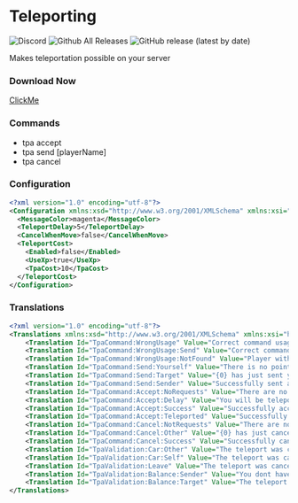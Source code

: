 # Teleporting
![Discord](https://img.shields.io/discord/742861338233274418?label=Discord&logo=Discord) ![Github All Releases](https://img.shields.io/github/downloads/F-Plugins/Teleporting/total?label=Downloads) ![GitHub release (latest by date)](https://img.shields.io/github/v/release/F-Plugins/Teleporting?label=Version)

Makes teleportation possible on your server

### Download Now
[ClickMe](https://github.com/F-Plugins/Teleporting/releases)

### Commands
- tpa accept
- tpa send [playerName]
- tpa cancel

### Configuration
```xml
<?xml version="1.0" encoding="utf-8"?>
<Configuration xmlns:xsd="http://www.w3.org/2001/XMLSchema" xmlns:xsi="http://www.w3.org/2001/XMLSchema-instance">
  <MessageColor>magenta</MessageColor>
  <TeleportDelay>5</TeleportDelay>
  <CancelWhenMove>false</CancelWhenMove>
  <TeleportCost>
    <Enabled>false</Enabled>
    <UseXp>true</UseXp>
    <TpaCost>10</TpaCost>
  </TeleportCost>
</Configuration>
```

### Translations
```xml
<?xml version="1.0" encoding="utf-8"?>
<Translations xmlns:xsd="http://www.w3.org/2001/XMLSchema" xmlns:xsi="http://www.w3.org/2001/XMLSchema-instance">
    <Translation Id="TpaCommand:WrongUsage" Value="Correct command usage: /tpa &lt;accept|send|cancel&gt;" />
    <Translation Id="TpaCommand:WrongUsage:Send" Value="Correct command usage: /tpa send &lt;playerName&gt;" />
    <Translation Id="TpaCommand:WrongUsage:NotFound" Value="Player with name {0} was not found" />
    <Translation Id="TpaCommand:Send:Yourself" Value="There is no point on sending a tpa request to yourself" />
    <Translation Id="TpaCommand:Send:Target" Value="{0} has just sent you a tpa request. Use &quot;/tpa accept&quot; to accept it or &#xA;/tpa cancel&#xA; to cancel it" />
    <Translation Id="TpaCommand:Send:Sender" Value="Successfully sent a tpa request to {0}. Use &quot;/tpa cancel&quot; to cancel it" />
    <Translation Id="TpaCommand:Accept:NoRequests" Value="There are no tpa requests to accept" />
    <Translation Id="TpaCommand:Accept:Delay" Value="You will be teleported to {0} in {1} seconds" />
    <Translation Id="TpaCommand:Accept:Success" Value="Successfully accepted {0}'s tpa" />
    <Translation Id="TpaCommand:Accept:Teleported" Value="Successfully teleported to {0}" />
    <Translation Id="TpaCommand:Cancel:NotRequests" Value="There are no tpa requests to cancel" />
    <Translation Id="TpaCommand:Cancel:Other" Value="{0} has just cancelled the tpa request" />
    <Translation Id="TpaCommand:Cancel:Success" Value="Successfully canceled the tpa with {0}" />
    <Translation Id="TpaValidation:Car:Other" Value="The teleport was cancelled because {0} is on a car" />
    <Translation Id="TpaValidation:Car:Self" Value="The teleport was cancelled because you are on a car" />
    <Translation Id="TpaValidation:Leave" Value="The teleport was cancelled because {0} left the server" />
    <Translation Id="TpaValidation:Balance:Sender" Value="You dont have enough balance to teleport. Teleport cost: {0}" />
    <Translation Id="TpaValidation:Balance:Target" Value="The teleport was cancelled because {0} does not have enough balance" />
</Translations>
```